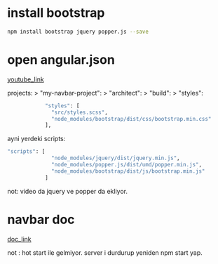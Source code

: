 # install bootstrap

```.sh
npm install bootstrap jquery popper.js --save
```


# open angular.json

[youtube_link](https://www.youtube.com/watch?v=g9ucAJU0Bb8&ab_channel=CodeHandbook)

projects: > "my-navbar-project": > "architect": > "build": > "styles":

```.sh
            "styles": [
              "src/styles.scss",
              "node_modules/bootstrap/dist/css/bootstrap.min.css"
            ],
```

ayni yerdeki scripts:

```.sh
"scripts": [
              "node_modules/jquery/dist/jquery.min.js",
              "node_modules/popper.js/dist/umd/popper.min.js",
              "node_modules/bootstrap/dist/js/bootstrap.min.js"
            ]
```

not: video da jquery ve popper da ekliyor.


# navbar doc

[doc_link](https://getbootstrap.com/docs/4.0/components/navbar/)


not : hot start ile gelmiyor. server i durdurup yeniden npm start yap.